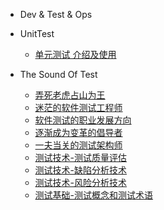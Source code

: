 - Dev & Test & Ops



 - UnitTest

    - [单元测试 介绍及使用](mkdFiles/UnitTesting.md)

 - The Sound Of Test

   - [弄死老虎占山为王](books/大话测试.md)
   - [迷茫的软件测试工程师](books/软件测试的职业发展方向-迷茫的软件测试工程师.md)
   - [软件测试的职业发展方向](books/软件测试的职业发展方向-概述.md)
   - [逐渐成为变革的倡导者](books/成为变革的倡导者.md)
   - [一夫当关的测试架构师](books/一夫当关的软件测试架构师.md)
   - [测试技术-测试质量评估](books/测试质量评估.md)
   - [测试技术-缺陷分析技术](books/缺陷分析技术.md)
   - [测试技术-风险分析技术](books/风险分析技术-概述.md)
   - [测试基础-测试概念和测试术语](books/主页-测试概念和名词解释.md)
